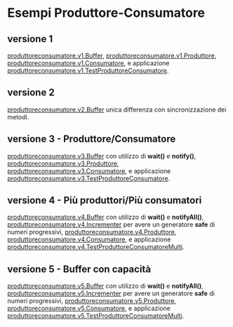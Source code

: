 # Esempi Produttore-Consumatore

## versione 1
[produttoreconsumatore.v1.Buffer](./src/produttoreconsumatore/v1/Buffer.java),
[produttoreconsumatore.v1.Produttore](./src/produttoreconsumatore/v1/Produttore.java),
[produttoreconsumatore.v1.Consumatore](./src/produttoreconsumatore/v1/Consumatore.java), 
e applicazione 
[produttoreconsumatore.v1.TestProduttoreConsumatore](./src/produttoreconsumatore/v1/TestProduttoreConsumatore.java).

## versione 2
[produttoreconsumatore.v2.Buffer](./src/produttoreconsumatore/v2/Buffer.java) 
unica differenza con sincronizzazione dei metodi. 

## versione 3 - Produttore/Consumatore
[produttoreconsumatore.v3.Buffer](./src/produttoreconsumatore/v3/Buffer.java) con utilizzo di **wait()** e **notify()**,
[produttoreconsumatore.v3.Produttore](./src/produttoreconsumatore/v3/Produttore.java),
[produttoreconsumatore.v3.Consumatore](./src/produttoreconsumatore/v3/Consumatore.java),
e applicazione
[produttoreconsumatore.v3.TestProduttoreConsumatore](./src/produttoreconsumatore/v3/TestProduttoreConsumatore.java).

## versione 4 - Più produttori/Più consumatori
[produttoreconsumatore.v4.Buffer](./src/produttoreconsumatore/v4/Buffer.java) con utilizzo di **wait()** e **notifyAll()**,
[produttoreconsumatore.v4.Incrementer](./src/produttoreconsumatore/v4/Incrementer.java) per avere un generatore **safe** di numeri progressivi,
[produttoreconsumatore.v4.Produttore](./src/produttoreconsumatore/v4/Produttore.java),
[produttoreconsumatore.v4.Consumatore](./src/produttoreconsumatore/v4/Consumatore.java),
e applicazione
[produttoreconsumatore.v4.TestProduttoreConsumatoreMulti](./src/produttoreconsumatore/v4/TestProduttoreConsumatoreMulti.java).

## versione 5 - Buffer con capacità

[produttoreconsumatore.v5.Buffer](./src/produttoreconsumatore/v5/Buffer.java) con utilizzo di **wait()** e **notifyAll()**,
[produttoreconsumatore.v5.Incrementer](./src/produttoreconsumatore/v5/Incrementer.java) per avere un generatore **safe** di numeri progressivi,
[produttoreconsumatore.v5.Produttore](./src/produttoreconsumatore/v5/Produttore.java),
[produttoreconsumatore.v5.Consumatore](./src/produttoreconsumatore/v5/Consumatore.java),
e applicazione
[produttoreconsumatore.v5.TestProduttoreConsumatoreMulti](./src/produttoreconsumatore/v5/TestProduttoreConsumatoreMulti.java).




